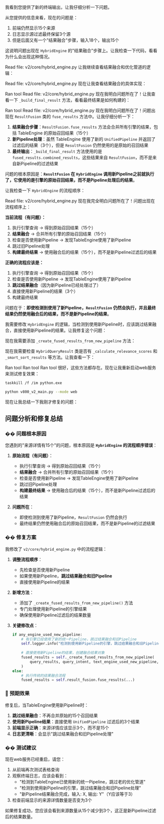我看到您提供了新的终端输出，让我仔细分析一下问题。

从您提供的信息来看，现在的问题是：
1. 前端仍然显示15个来源
2. 日志显示源过滤最终保留3个源
3. 但是后面又有一个"结果融合"步骤，输入18个，输出15个

这说明问题出现在 `HybridEngine` 的"结果融合"步骤上。让我检查一下代码，看看为什么会出现这种情况。

Read file: v2/core/hybrid_engine.py
让我继续查看结果融合和优化管道的逻辑：

Read file: v2/core/hybrid_engine.py
现在让我查看结果融合的具体实现：

Ran tool
Read file: v2/core/hybrid_engine.py
现在我明白问题所在了！让我查看一下 `_build_final_result` 方法，看看最终结果是如何构建的：

Ran tool
Read file: v2/core/hybrid_engine.py
现在我明白问题所在了！问题出现在 `ResultFusion` 类的 `fuse_results` 方法中。让我仔细分析一下：

1. **结果融合步骤**：`ResultFusion.fuse_results` 方法会合并所有引擎的结果，包括 TableEngine 的原始召回结果（15个）
2. **新Pipeline处理**：虽然 TableEngine 使用了新的 `UnifiedPipeline` 并返回了过滤后的结果（3个），但是 `ResultFusion` 仍然使用的是原始的召回结果
3. **最终输出**：`_build_final_result` 方法使用的是 `fused_results.combined_results`，这些结果来自 `ResultFusion`，而不是来自新Pipeline的过滤结果

问题的根本原因是：**`ResultFusion` 在 `HybridEngine` 调用新Pipeline之前就执行了，它使用的是引擎的原始召回结果，而不是Pipeline处理后的结果**。

让我检查一下 `HybridEngine` 的流程顺序：

Read file: v2/core/hybrid_engine.py
现在我完全明白问题所在了！问题出现在流程顺序上：

**当前流程（有问题）：**
1. 执行引擎查询 → 得到原始召回结果（15个）
2. **结果融合** → 合并所有引擎的原始召回结果（15个）
3. 检查是否使用新Pipeline → 发现TableEngine使用了新Pipeline
4. 跳过旧Pipeline处理
5. **构建最终结果** → 使用融合后的结果（15个），而不是新Pipeline过滤后的结果

**正确的流程应该是：**
1. 执行引擎查询 → 得到原始召回结果（15个）
2. 检查是否使用新Pipeline → 发现TableEngine使用了新Pipeline
3. **跳过结果融合**（因为新Pipeline已经处理过了）
4. 直接使用新Pipeline的结果（3个）
5. 构建最终结果

问题在于：**即使检测到使用了新Pipeline，`ResultFusion` 仍然会执行，并且最终结果仍然使用融合后的结果，而不是新Pipeline的结果**。

我需要修改 `HybridEngine` 的逻辑，当检测到使用新Pipeline时，应该跳过结果融合，直接使用新Pipeline的结果。让我修复这个问题：

现在我需要添加 `_create_fused_results_from_new_pipeline` 方法：

现在我需要检查 `HybridQueryResult` 类是否有 `_calculate_relevance_scores` 和 `_smart_sort_results` 等方法。让我查看一下：

Ran tool
Ran tool
Ran tool
很好，这些方法都存在。现在让我重新启动web服务来测试修复效果：

```bash
taskkill /f /im python.exe
```
```bash
python v800_v2_main.py --mode web
```
现在让我总结一下我刚才修复的问题：

## 问题分析和修复总结

### �� **问题根本原因**
您遇到的"来源详情有15个"的问题，根本原因是 **`HybridEngine` 的流程顺序错误**：

1. **原始流程（有问题）**：
   - 执行引擎查询 → 得到原始召回结果（15个）
   - **结果融合** → 合并所有引擎的原始召回结果（15个）
   - 检查是否使用新Pipeline → 发现TableEngine使用了新Pipeline
   - 跳过旧Pipeline处理
   - **构建最终结果** → 使用融合后的结果（15个），而不是新Pipeline过滤后的结果

2. **问题所在**：
   - 即使检测到使用了新Pipeline，`ResultFusion` 仍然会执行
   - 最终结果仍然使用融合后的原始召回结果，而不是新Pipeline的过滤结果

### ��️ **修复方案**
我修改了 `v2/core/hybrid_engine.py` 中的流程逻辑：

1. **调整流程顺序**：
   - 先检查是否使用新Pipeline
   - 如果使用新Pipeline，**跳过结果融合和旧Pipeline**
   - 直接使用新Pipeline的结果

2. **新增方法**：
   - 添加了 `_create_fused_results_from_new_pipeline()` 方法
   - 专门处理使用新Pipeline的引擎结果
   - 确保使用新Pipeline过滤后的结果数量

3. **关键修改点**：
   ```python
   if any_engine_used_new_pipeline:
       # 有引擎已经使用了新的统一Pipeline，跳过结果融合和旧Pipeline
       self.logger.info("检测到使用新Pipeline的引擎，跳过结果融合和旧Pipeline处理")
       
       # 直接使用新Pipeline的结果，创建融合结果对象
       fused_results = self._create_fused_results_from_new_pipeline(
           query_results, query_intent, text_engine_used_new_pipeline, table_engine_used_new_pipeline
       )
   else:
       # 执行传统的结果融合流程
       fused_results = self.result_fusion.fuse_results(...)
   ```

### 🎯 **预期效果**
修复后，当TableEngine使用新Pipeline时：

1. **跳过结果融合**：不再合并原始的15个召回结果
2. **使用新Pipeline结果**：直接使用 `UnifiedPipeline` 过滤后的3个结果
3. **前端显示正确**：来源详情应该显示3个，而不是15个
4. **日志更清晰**：会显示"跳过结果融合和旧Pipeline处理"

### �� **测试建议**
现在web服务已经重启，请您：

1. 从前端再次测试表格查询
2. 观察终端日志，应该会看到：
   - "检测到TableEngine已使用新的统一Pipeline，跳过老的优化管道"
   - "检测到使用新Pipeline的引擎，跳过结果融合和旧Pipeline处理"
   - "新Pipeline结果融合完成，输入: X, 输出: Y"（Y应该等于3）
3. 检查前端显示的来源详情数量是否变为3个

如果修复成功，您应该会看到来源数量从15个减少到3个，这正是新Pipeline过滤后的结果数量。